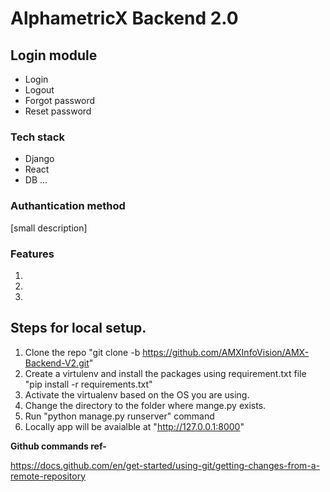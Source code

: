 # AlphametricX Backend 2.0

## Login module
- Login
- Logout
- Forgot password
- Reset password

### Tech stack

- Django 
- React 
- DB ...

### Authantication method
 
 [small description]


### Features
1. 
2. 
3. 

## Steps for local setup.
1. Clone the repo "git clone -b https://github.com/AMXInfoVision/AMX-Backend-V2.git"
2. Create a virtulenv  and install the packages using requirement.txt file "pip install -r requirements.txt"
3. Activate the virtualenv based on the OS you are using.
4. Change the directory to the folder where mange.py exists.
5. Run "python manage.py runserver" command 
6. Locally app will be avaialble at "http://127.0.0.1:8000"

**Github commands ref-** 


https://docs.github.com/en/get-started/using-git/getting-changes-from-a-remote-repository